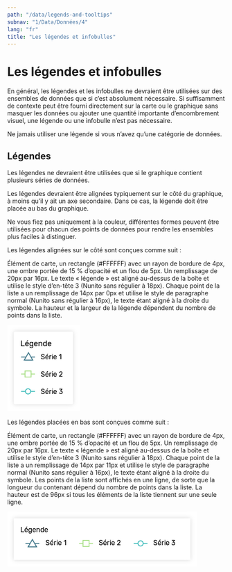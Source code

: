 ```yaml
---
path: "/data/legends-and-tooltips"
subnav: "1/Data/Données/4"
lang: "fr"
title: "Les légendes et infobulles"
---
```


<helmet>
<title> Légendes et infobulles - Système de conception Aurora </title>
</helmet>

# Les légendes et infobulles

En général, les légendes et les infobulles ne devraient être utilisées sur des ensembles de données que si c’est absolument nécessaire. Si suffisamment de contexte peut être fourni directement sur la carte ou le graphique sans masquer les données ou ajouter une quantité importante d’encombrement visuel, une légende ou une infobulle n’est pas nécessaire.

Ne jamais utiliser une légende si vous n’avez qu’une catégorie de données.

## Légendes

Les légendes ne devraient être utilisées que si le graphique contient plusieurs séries de données.

Les légendes devraient être alignées typiquement sur le côté du graphique, à moins qu’il y ait un axe secondaire. Dans ce cas, la légende doit être placée au bas du graphique.

Ne vous fiez pas uniquement à la couleur, différentes formes peuvent être utilisées pour chacun des points de données pour rendre les ensembles plus faciles à distinguer.

Les légendes alignées sur le côté sont conçues comme suit :

Élément de carte, un rectangle (<badge style="background-color: #FFFFFF; color:black">#FFFFFF</badge>) avec un rayon de bordure de 4px, une ombre portée de 15 % d’opacité et un flou de 5px. Un remplissage de 20px par 16px. Le texte « légende » est aligné au-dessus de la boîte et utilise le style d’en-tête 3 (Nunito sans régulier à 18px). Chaque point de la liste a un remplissage de 14px par 0px et utilise le style de paragraphe normal (Nunito sans régulier à 16px), le texte étant aligné à la droite du symbole. La hauteur et la largeur de la légende dépendent du nombre de points dans la liste.

![Légende alignée sur le côté](../../../img\components\side_aligned_legend_fr.png)


Les légendes placées en bas sont conçues comme suit :

Élément de carte, un rectangle (<badge style="background-color: #FFFFFF; color:black">#FFFFFF</badge>) avec un rayon de bordure de 4px, une ombre portée de 15 % d’opacité et un flou de 5px. Un remplissage de 20px par 16px. Le texte « légende » est aligné au-dessus de la boîte et utilise le style d’en-tête 3 (Nunito sans régulier à 18px). Chaque point de la liste a un remplissage de 14px par 11px et utilise le style de paragraphe normal (Nunito sans régulier à 16px), le texte étant aligné à la droite du symbole. Les points de la liste sont affichés en une ligne, de sorte que la longueur du contenant dépend du nombre de points dans la liste. La hauteur est de 96px si tous les éléments de la liste tiennent sur une seule ligne.

![Élément de légende placée en bas](../../../img\components\bottom_aligned_legend_fr.png)

